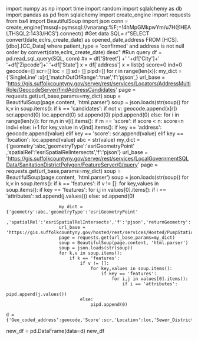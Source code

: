 import numpy as np
import time
import random
import sqlalchemy as db
import pandas as pd
from sqlalchemy import create_engine
import requests
from bs4 import BeautifulSoup
import json
conn = create_engine('mssql+pymssql://vnarang:%F;=!4hMpGMkpwYm/u7H@HEALTHSQL2:1433/HCS').connect()
#Get data
SQL= r"SELECT convert(date,eclrs_create_date) as opened_date,address FROM [HCS].[dbo].[CC_Data] where patient_type = 'confirmed' and address is not null order by convert(date,eclrs_create_date) desc"
#Run query
df = pd.read_sql_query(SQL, conn)
#x = df['Street'] +' '+df['City']+' '+df['Zipcode']+' '+df['State']
x = df['address']
x = list(x)
score=0
ind=0
geocode=[]
scr=[]
loc = []
sd= []
pipd=[]
for r in range(len(x)):
    my_dict = {'SingleLine' :x[r],'matchOutOfRange':'true','f':'pjson',}
    url_base = 'https://gis.suffolkcountyny.gov/server/rest/services/Locators/AddressMultiRole/GeocodeServer/findAddressCandidates'
    page = requests.get(url_base,params=my_dict)
    soup = BeautifulSoup(page.content, 'html.parser')
    soup = json.loads(str(soup))
    for k,v in soup.items():
        if k == 'candidates':
            if not v:
                geocode.append(x[r])
                scr.append(0)
                loc.append(0)
                sd.append(0)
                pipd.append(0)
            else:
                for i in range(len(v)):
                    for m,n in v[i].items():
                        if m == 'score':
                            if score < n:
                                score=n
                                ind=i
                            else:
                                i+1
                for key,value in v[ind].items():
                    if key == 'address':
                        geocode.append(value)
                    elif key == 'score':
                        scr.append(value)
                    elif key == 'location':
                        loc.append(value)
                        abc = str(value)
                        my_dict = {'geometry':abc,'geometryType':'esriGeometryPoint'
                                   ,'spatialRel':'esriSpatialRelIntersects','f':'pjson'}
                        url_base = 'https://gis.suffolkcountyny.gov/server/rest/services/LocalGovernmentSQLData/SanitationDistrictPolygon/FeatureServer/0/query'
                        page = requests.get(url_base,params=my_dict)
                        soup = BeautifulSoup(page.content, 'html.parser')
                        soup = json.loads(str(soup))
                        for k,v in soup.items():
                            if k == 'features':
                                if v != []:
                                    for key,values in soup.items():
                                        if key == 'features':
                                            for i,j in values[0].items():
                                                if i == 'attributes':
                                                    sd.append(j.values())
                                else:
                                    sd.append(0)
                        
                        
                        my_dict = {'geometry':abc,'geometryType':'esriGeometryPoint'
                                    ,'spatialRel':'esriSpatialRelIntersects','f':'pjson','returnGeometry':'false'}
                        url_base = 'https://gis.suffolkcountyny.gov/hosted/rest/services/Hosted/PumpStationPolygon_Covid19/FeatureServer/0/query'
                        page = requests.get(url_base,params=my_dict)
                        soup = BeautifulSoup(page.content, 'html.parser')
                        soup = json.loads(str(soup))
                        for k,v in soup.items():
                            if k == 'features':
                                if v != []:
                                    for key,values in soup.items():
                                        if key == 'features':
                                            for i,j in values[0].items():
                                                if i == 'attributes':
                                                    pipd.append(j.values())
                                else:
                                    pipd.append(0)
 
    d = {'Geo_coded_address':geocode,'Score':scr,'Location':loc,'Sewer_District':sd,'Pipe_District':pipd}
new_df = pd.DataFrame(data=d)
new_df
